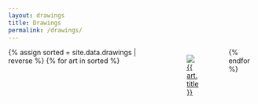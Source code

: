 ```yaml
---
layout: drawings
title: Drawings
permalink: /drawings/
---
```


<div class="columns" id="drawings">
    {% assign sorted = site.data.drawings | reverse %}
    {% for art in sorted %}
        <a href="{{ art.url }}">
            <figure class="column">
                <img src="{{ art.url}}">
                <figcaption>{{ art. title }}</figcaption>
            </figure>
        </a>
    {% endfor %}
</div>
